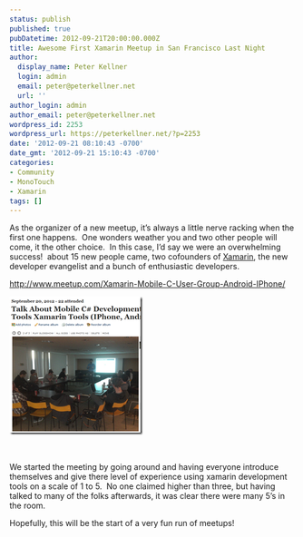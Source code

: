 ```yaml
---
status: publish
published: true
pubDatetime: 2012-09-21T20:00:00.000Z
title: Awesome First Xamarin Meetup in San Francisco Last Night
author:
  display_name: Peter Kellner
  login: admin
  email: peter@peterkellner.net
  url: ''
author_login: admin
author_email: peter@peterkellner.net
wordpress_id: 2253
wordpress_url: https://peterkellner.net/?p=2253
date: '2012-09-21 08:10:43 -0700'
date_gmt: '2012-09-21 15:10:43 -0700'
categories:
- Community
- MonoTouch
- Xamarin
tags: []
---
```

<p>As the organizer of a new meetup, it’s always a little nerve racking when the first one happens.&#160; One wonders weather you and two other people will come, it the other choice.&#160; In this case, I’d say we were an overwhelming success!&#160; about 15 new people came, two cofounders of <a href="http://xamarin.com/">Xamarin</a>, the new developer evangelist and a bunch of enthusiastic developers.&#160; </p>
<p><a href="http://www.meetup.com/Xamarin-Mobile-C-User-Group-Android-IPhone/">http://www.meetup.com/Xamarin-Mobile-C-User-Group-Android-IPhone/</a></p>
<p><a href="http://www.meetup.com/Xamarin-Mobile-C-User-Group-Android-IPhone/"><img title="image" style="border-top: 0px; border-right: 0px; border-bottom: 0px; border-left: 0px; display: inline" border="0" alt="image" src="/wp/wp-content/uploads/2012/09/image1.png" width="235" height="244" /></a> </p>
<p>&#160;</p>
<p>We started the meeting by going around and having everyone introduce themselves and give there level of experience using xamarin development tools on a scale of 1 to 5.&#160; No one claimed higher than three, but having talked to many of the folks afterwards, it was clear there were many 5’s in the room.</p>
<p>Hopefully, this will be the start of a very fun run of meetups!</p>
